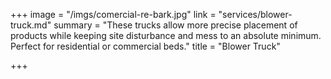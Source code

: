 +++
image = "/imgs/comercial-re-bark.jpg"
link = "services/blower-truck.md"
summary = "These trucks allow more precise placement of products while keeping site disturbance and mess to an absolute minimum. Perfect for residential or commercial beds."
title = "Blower Truck"

+++

